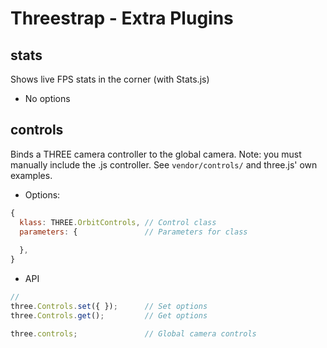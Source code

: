 Threestrap - Extra Plugins
===

stats
---
Shows live FPS stats in the corner (with Stats.js)
* No options

controls
---
Binds a THREE camera controller to the global camera. Note: you must manually include the .js controller. See `vendor/controls/` and three.js' own examples.

* Options:

```javascript
{
  klass: THREE.OrbitControls, // Control class
  parameters: {               // Parameters for class
    
  },
}
```

* API

```javascript
//
three.Controls.set({ });      // Set options
three.Controls.get();         // Get options

three.controls;               // Global camera controls
```

